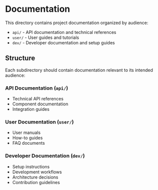 # Documentation

This directory contains project documentation organized by audience:

- `api/` - API documentation and technical references
- `user/` - User guides and tutorials  
- `dev/` - Developer documentation and setup guides

## Structure

Each subdirectory should contain documentation relevant to its intended audience:

### API Documentation (`api/`)
- Technical API references
- Component documentation
- Integration guides

### User Documentation (`user/`)
- User manuals
- How-to guides
- FAQ documents

### Developer Documentation (`dev/`)
- Setup instructions
- Development workflows
- Architecture decisions
- Contribution guidelines